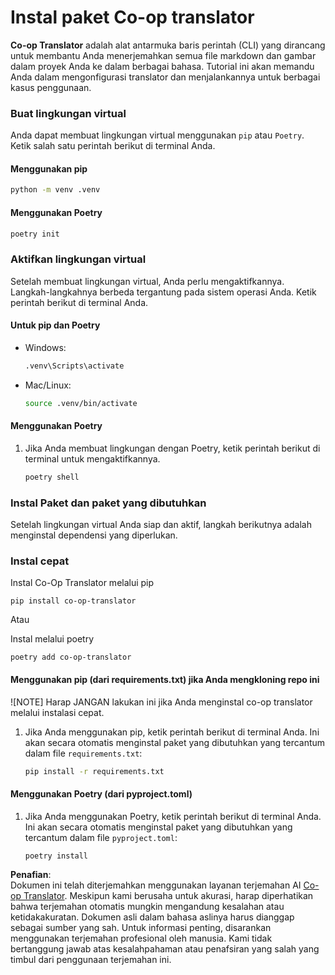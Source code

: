 <!--
CO_OP_TRANSLATOR_METADATA:
{
  "original_hash": "b6d85d887d2664539a438dae5d0dfa50",
  "translation_date": "2025-06-12T18:36:15+00:00",
  "source_file": "getting_started/command-line-guide/install-package.md",
  "language_code": "id"
}
-->
# Instal paket Co-op translator

**Co-op Translator** adalah alat antarmuka baris perintah (CLI) yang dirancang untuk membantu Anda menerjemahkan semua file markdown dan gambar dalam proyek Anda ke dalam berbagai bahasa. Tutorial ini akan memandu Anda dalam mengonfigurasi translator dan menjalankannya untuk berbagai kasus penggunaan.

### Buat lingkungan virtual

Anda dapat membuat lingkungan virtual menggunakan `pip` atau `Poetry`. Ketik salah satu perintah berikut di terminal Anda.

#### Menggunakan pip

```bash
python -m venv .venv
```

#### Menggunakan Poetry

```bash
poetry init
```

### Aktifkan lingkungan virtual

Setelah membuat lingkungan virtual, Anda perlu mengaktifkannya. Langkah-langkahnya berbeda tergantung pada sistem operasi Anda. Ketik perintah berikut di terminal Anda.

#### Untuk pip dan Poetry

- Windows:

    ```bash
    .venv\Scripts\activate
    ```

- Mac/Linux:

    ```bash
    source .venv/bin/activate
    ```

#### Menggunakan Poetry

1. Jika Anda membuat lingkungan dengan Poetry, ketik perintah berikut di terminal untuk mengaktifkannya.

    ```bash
    poetry shell
    ```

### Instal Paket dan paket yang dibutuhkan

Setelah lingkungan virtual Anda siap dan aktif, langkah berikutnya adalah menginstal dependensi yang diperlukan.

### Instal cepat

Instal Co-Op Translator melalui pip

```
pip install co-op-translator
```
Atau

Instal melalui poetry
```
poetry add co-op-translator
```

#### Menggunakan pip (dari requirements.txt) jika Anda mengkloning repo ini

![NOTE] Harap JANGAN lakukan ini jika Anda menginstal co-op translator melalui instalasi cepat.

1. Jika Anda menggunakan pip, ketik perintah berikut di terminal Anda. Ini akan secara otomatis menginstal paket yang dibutuhkan yang tercantum dalam file `requirements.txt`:

    ```bash
    pip install -r requirements.txt
    ```

#### Menggunakan Poetry (dari pyproject.toml)

1. Jika Anda menggunakan Poetry, ketik perintah berikut di terminal Anda. Ini akan secara otomatis menginstal paket yang dibutuhkan yang tercantum dalam file `pyproject.toml`:

    ```bash
    poetry install
    ```

**Penafian**:  
Dokumen ini telah diterjemahkan menggunakan layanan terjemahan AI [Co-op Translator](https://github.com/Azure/co-op-translator). Meskipun kami berusaha untuk akurasi, harap diperhatikan bahwa terjemahan otomatis mungkin mengandung kesalahan atau ketidakakuratan. Dokumen asli dalam bahasa aslinya harus dianggap sebagai sumber yang sah. Untuk informasi penting, disarankan menggunakan terjemahan profesional oleh manusia. Kami tidak bertanggung jawab atas kesalahpahaman atau penafsiran yang salah yang timbul dari penggunaan terjemahan ini.